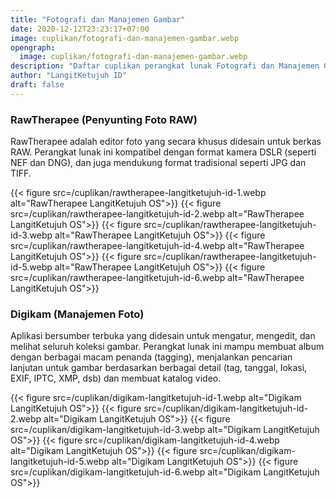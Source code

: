 ```yaml
---
title: "Fotografi dan Manajemen Gambar"
date: 2020-12-12T23:23:17+07:00
image: cuplikan/fotografi-dan-manajemen-gambar.webp
opengraph:
  image: cuplikan/fotografi-dan-manajemen-gambar.webp
description: "Daftar cuplikan perangkat lunak Fotografi dan Manajemen Gambar di LangitKetujuh OS"
author: "LangitKetujuh ID"
draft: false
---
```


### RawTherapee (Penyunting Foto RAW)

RawTherapee adalah editor foto yang secara khusus didesain untuk berkas RAW. Perangkat lunak ini kompatibel dengan format kamera DSLR (seperti NEF dan DNG), dan juga mendukung format tradisional seperti JPG dan TIFF.

{{< figure src=/cuplikan/rawtherapee-langitketujuh-id-1.webp alt="RawTherapee LangitKetujuh OS">}}
{{< figure src=/cuplikan/rawtherapee-langitketujuh-id-2.webp alt="RawTherapee LangitKetujuh OS">}}
{{< figure src=/cuplikan/rawtherapee-langitketujuh-id-3.webp alt="RawTherapee LangitKetujuh OS">}}
{{< figure src=/cuplikan/rawtherapee-langitketujuh-id-4.webp alt="RawTherapee LangitKetujuh OS">}}
{{< figure src=/cuplikan/rawtherapee-langitketujuh-id-5.webp alt="RawTherapee LangitKetujuh OS">}}
{{< figure src=/cuplikan/rawtherapee-langitketujuh-id-6.webp alt="RawTherapee LangitKetujuh OS">}}

### Digikam (Manajemen Foto)

Aplikasi bersumber terbuka yang didesain untuk mengatur, mengedit, dan melihat seluruh koleksi gambar. Perangkat lunak ini mampu membuat album dengan berbagai macam penanda (tagging), menjalankan pencarian lanjutan untuk gambar berdasarkan berbagai detail (tag, tanggal, lokasi, EXIF, IPTC, XMP, dsb) dan membuat katalog video.

{{< figure src=/cuplikan/digikam-langitketujuh-id-1.webp alt="Digikam LangitKetujuh OS">}}
{{< figure src=/cuplikan/digikam-langitketujuh-id-2.webp alt="Digikam LangitKetujuh OS">}}
{{< figure src=/cuplikan/digikam-langitketujuh-id-3.webp alt="Digikam LangitKetujuh OS">}}
{{< figure src=/cuplikan/digikam-langitketujuh-id-4.webp alt="Digikam LangitKetujuh OS">}}
{{< figure src=/cuplikan/digikam-langitketujuh-id-5.webp alt="Digikam LangitKetujuh OS">}}
{{< figure src=/cuplikan/digikam-langitketujuh-id-6.webp alt="Digikam LangitKetujuh OS">}}
